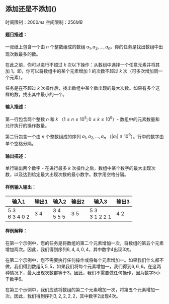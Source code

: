 ## 添加还是不添加() 
时间限制：$2000ms$ 空间限制：$256MB$
#### 题目描述：
一张纸上包含一个由 $n$ 个整数组成的数组 $a_1, a_2, \ldots, a_n$。你的任务是找出数组中出现次数最多的数。

在此之前，你可以进行不超过 $k$ 次以下操作：从数组中选择一个任意元素并将其加 $1$。即，你可以将数组中的某个元素增加 $1$ 的次数不超过 $k$ 次（可多次增加同一个元素）。

任务是在不超过 $k$ 次操作后，找出数组中某个数出现的最大次数。如果有多个这样的数，找出其中最小的一个。

#### 输入描述：
第一行包含两个整数 $n$ 和 $k$ （$1 \leq n \leq 10^5; 0 \leq k \leq 10^9$）- 数组中的元素数量和允许执行的操作数量。

第二行包含一个由 $n$ 个整数组成的序列 $a_1, a_2, \ldots, a_n$ （$|a_i| \leq 10^9$）。行中的数字由单个空格分隔。

#### 输出描述：
单行输出两个数字 - 在进行最多 $k$ 次操作之后，数组中某个数字的最大出现次数，以及达到给定最大出现次数的最小数字。数字用空格分隔。
#### 样例输入输出：
|输入1| 输出1 |输入2| 输出2 |输入3| 输出3 |
|-- | -- |-- | -- |-- | -- |
|5 3<br/>6 3 4 0 2<br/>|3 4<br/>|3 4<br/>5 5 5<br/>|3 5<br/>|5 3<br/>3 1 2 2 1<br/>|4 2<br/>|
#### 样例解释：
在第一个示例中，您的任务是将数组的第二个元素增加一次，将数组的第五个元素增加两次。因此，我们得到序列6, 4, 4, 0, 4，其中数字4出现3次。

在第二个示例中，您不需要执行任何操作或将每个元素增加一。如果我们什么都不做，我们得到数组5, 5, 5，如果我们将每个元素增加一，我们得到6, 6, 6。在这两种情况下，最大出现次数都等于3。因此，我们不需要做任何操作，因为数字5小于数字6。

在第三个示例中，我们应该将数组的第二个元素增加一次，将第五个元素增加一次。因此，我们得到序列3, 2, 2, 2, 2，其中数字2出现4次。